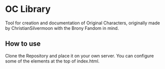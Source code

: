 # OC Library
Tool for creation and documentation of Original Characters, originally made by ChristianSilvermoon with the Brony Fandom in mind.

## How to use
Clone the Repository and place it on your own server. You can configure some of the elements at the top of index.html.